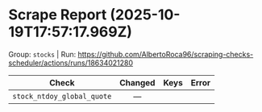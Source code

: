 # Scrape Report (2025-10-19T17:57:17.969Z)

Group: `stocks`  |  Run: https://github.com/AlbertoRoca96/scraping-checks-scheduler/actions/runs/18634021280

| Check | Changed | Keys | Error |
|---|:---:|:--|:--|
| `stock_ntdoy_global_quote` | — |  |  |
